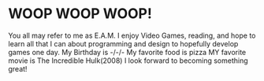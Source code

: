 # WOOP WOOP WOOP!
You all may refer to me as E.A.M.
I enjoy Video Games, reading, and hope to learn all that I can about programming and design to hopefully develop games one day.
My Birthday is -/-/-
My favorite food is pizza
MY favorite movie is The Incredible Hulk(2008)
I look forward to becoming something great!
